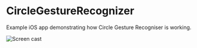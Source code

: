 # CircleGestureRecognizer

Example iOS app demonstrating how Circle Gesture Recogniser is working.

![Screen cast](https://cloud.githubusercontent.com/assets/1630974/11754196/42ed4740-a052-11e5-881a-9694521ffc8f.gif)
